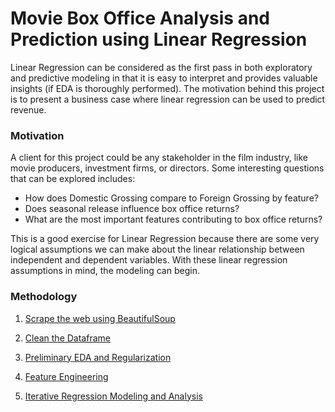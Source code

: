 # Movie Box Office Analysis and Prediction using Linear Regression

Linear Regression can be considered as the first pass in both exploratory and predictive modeling in that it is easy to interpret and provides valuable insights (if EDA is thoroughly performed). 
The motivation behind this project is to present a business case where linear regression can be used to predict revenue.

### Motivation 
A client for this project could be any stakeholder in the film industry, like movie producers, investment firms, or directors. 
Some interesting questions that can be explored includes:
* How does Domestic Grossing compare to Foreign Grossing by feature?
* Does seasonal release influence box office returns?
* What are the most important features contributing to box office returns?

This is a good exercise for Linear Regression because there are some very logical assumptions we can make about the linear relationship between independent and dependent variables. 
With these linear regression assumptions in mind, the modeling can begin. 


### Methodology
1. [Scrape the web using BeautifulSoup](#sub-heading)

2. [Clean the Dataframe](#sub-heading-2)

3. [Preliminary EDA and Regularization](#sub-heading-3)

4. [Feature Engineering](#sub-heading-4)

5. [Iterative Regression Modeling and Analysis](#sub-heading-5)
